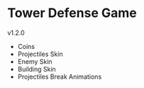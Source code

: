 # Tower Defense Game

v1.2.0
- Coins
- Projectiles Skin
- Enemy Skin
- Building Skin
- Projectiles Break Animations